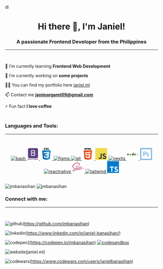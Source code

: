 di<h1 align="center">Hi there 👋, I'm Janiel!</h1>
<h3 align="center">A passionate Frontend Developer from the Philippines</h3><hr><br>

 🌱 I’m currently learning **Frontend Web Development**

 🔭 I’m currently working on **some projects**

 👨‍💻 You can find my portfolio here [janiel.ml](janiel.ml)

 📫 Contact me **janimargaret09@gmail.com**

 ⚡ Fun fact **I love coffee**
<br><br>

<h3 align="left">Languages and Tools:</h3><hr><br>
<p align="center"> <a href="https://www.gnu.org/software/bash/" target="_blank"> <img src="https://www.vectorlogo.zone/logos/gnu_bash/gnu_bash-icon.svg" alt="bash" width="40" height="40"/> </a> <a href="https://getbootstrap.com" target="_blank"> <img src="https://raw.githubusercontent.com/devicons/devicon/master/icons/bootstrap/bootstrap-plain-wordmark.svg" alt="bootstrap" width="40" height="40"/> </a> <a href="https://www.w3schools.com/css/" target="_blank"> <img src="https://raw.githubusercontent.com/devicons/devicon/master/icons/css3/css3-original-wordmark.svg" alt="css3" width="40" height="40"/> </a> <a href="https://www.figma.com/" target="_blank"> <img src="https://www.vectorlogo.zone/logos/figma/figma-icon.svg" alt="figma" width="40" height="40"/> </a> <a href="https://git-scm.com/" target="_blank"> <img src="https://www.vectorlogo.zone/logos/git-scm/git-scm-icon.svg" alt="git" width="40" height="40"/> </a> <a href="https://www.w3.org/html/" target="_blank"> <img src="https://raw.githubusercontent.com/devicons/devicon/master/icons/html5/html5-original-wordmark.svg" alt="html5" width="40" height="40"/> </a> <a href="https://developer.mozilla.org/en-US/docs/Web/JavaScript" target="_blank"> <img src="https://raw.githubusercontent.com/devicons/devicon/master/icons/javascript/javascript-original.svg" alt="javascript" width="40" height="40"/> </a> <a href="https://nextjs.org/" target="_blank"> <img src="https://cdn.worldvectorlogo.com/logos/nextjs-3.svg" alt="nextjs" width="40" height="40"/> </a> <a href="https://nodejs.org" target="_blank"> <img src="https://raw.githubusercontent.com/devicons/devicon/master/icons/nodejs/nodejs-original-wordmark.svg" alt="nodejs" width="40" height="40"/> </a> <a href="https://www.photoshop.com/en" target="_blank"> <img src="https://raw.githubusercontent.com/devicons/devicon/master/icons/photoshop/photoshop-line.svg" alt="photoshop" width="40" height="40"/> </a> <a href="https://reactnative.dev/" target="_blank"> <img src="https://reactnative.dev/img/header_logo.svg" alt="reactnative" width="40" height="40"/> </a> <a href="https://sass-lang.com" target="_blank"> <img src="https://raw.githubusercontent.com/devicons/devicon/master/icons/sass/sass-original.svg" alt="sass" width="40" height="40"/> </a> <a href="https://tailwindcss.com/" target="_blank"> <img src="https://www.vectorlogo.zone/logos/tailwindcss/tailwindcss-icon.svg" alt="tailwind" width="40" height="40"/> </a> <a href="https://www.typescriptlang.org/" target="_blank"> <img src="https://raw.githubusercontent.com/devicons/devicon/master/icons/typescript/typescript-original.svg" alt="typescript" width="40" height="40"/> </a> </p>
<br>

<div class="stats-container>
<img align="center" src="https://github-readme-stats.vercel.app/api/top-langs?username=jmbanasihan&show_icons=true&locale=en&layout=compact" alt="jmbanasihan" />

<img align="center" src="https://github-readme-stats.vercel.app/api?username=jmbanasihan&show_icons=true&locale=en" alt="jmbanasihan" />

<img align="center" src="https://github-readme-streak-stats.herokuapp.com/?user=jmbanasihan&" alt="jmbanasihan" />
</div>


<h3 align="left">Connect with me:</h3><hr><br>

<img src='https://cdn.jsdelivr.net/npm/simple-icons@3.0.1/icons/github.svg' alt='github' height='40'>(https://github.com/jmbanasihan)  

<img src='https://cdn.jsdelivr.net/npm/simple-icons@3.0.1/icons/linkedin.svg' alt='linkedin' height='40'>(https://www.linkedin.com/in/janiel-banasihan/)  

<img src='https://cdn.jsdelivr.net/npm/simple-icons@3.0.1/icons/codepen.svg' alt='codepen' height='40'>](https://codepen.io/jmbanasihan)  [<img src='https://cdn.jsdelivr.net/npm/simple-icons@3.0.1/icons/codesandbox.svg' alt='codesandbox' height='40'>](https://codesandbox.io/u/jmbanasihan)  

<img src='https://cdn.jsdelivr.net/npm/simple-icons@3.0.1/icons/icloud.svg' alt='website' height='40'>(janiel.ml)  

<img src='https://cdn.jsdelivr.net/npm/simple-icons@3.0.1/icons/codewars.svg' alt='codewars' height='40'>(https://www.codewars.com/users/janielbanasihan)  